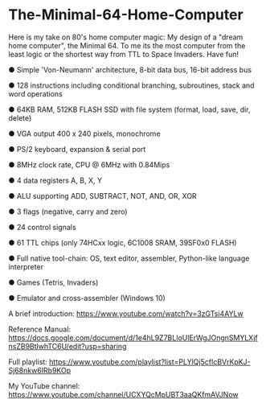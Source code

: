 # The-Minimal-64-Home-Computer
Here is my take on 80's home computer magic: My design of a "dream home computer", the Minimal 64. To me its the most computer from the least logic or the shortest way from TTL to Space Invaders. Have fun!

● Simple 'Von-Neumann' architecture, 8-bit data bus, 16-bit address bus

● 128 instructions including conditional branching, subroutines, stack and word operations

● 64KB RAM, 512KB FLASH SSD with file system (format, load, save, dir, delete)

● VGA output 400 x 240 pixels, monochrome

● PS/2 keyboard, expansion & serial port

● 8MHz clock rate, CPU @ 6MHz with 0.84Mips


● 4 data registers A, B, X, Y

● ALU supporting ADD, SUBTRACT, NOT, AND, OR, XOR

● 3 flags (negative, carry and zero)

● 24 control signals

● 61 TTL chips (only 74HCxx logic, 6C1008 SRAM, 39SF0x0 FLASH)


● Full native tool-chain: OS, text editor, assembler, Python-like language interpreter

● Games (Tetris, Invaders)

● Emulator and cross-assembler (Windows 10)


A brief introduction: https://www.youtube.com/watch?v=3zGTsi4AYLw

Reference Manual: https://docs.google.com/document/d/1e4hL9Z7BLIoUlErWgJOngnSMYLXjfnsZB9BtlwhTC6U/edit?usp=sharing

Full playlist: https://www.youtube.com/playlist?list=PLYlQj5cfIcBVrKpKJ-Sj68nkw6IRb9KOp

My YouTube channel: https://www.youtube.com/channel/UCXYQcMpUBT3aaQKfmAVJNow
